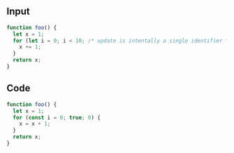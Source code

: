 
## Input

```javascript
function foo() {
  let x = 1;
  for (let i = 0; i < 10; /* update is intentally a single identifier */ i) {
    x += 1;
  }
  return x;
}

```

## Code

```javascript
function foo() {
  let x = 1;
  for (const i = 0; true; 0) {
    x = x + 1;
  }
  return x;
}

```
      